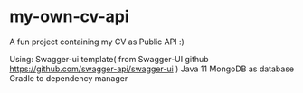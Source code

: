 # my-own-cv-api
A fun project containing my CV as Public API :)


Using:
Swagger-ui template( from Swagger-UI github https://github.com/swagger-api/swagger-ui )
Java 11
MongoDB as database
Gradle to dependency manager

